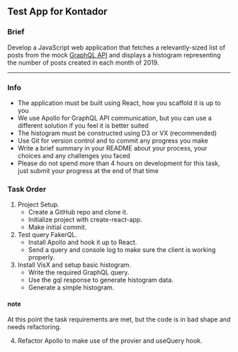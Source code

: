 ## Test App for Kontador

### Brief

Develop a JavaScript web application that fetches a relevantly-sized list of posts from the mock [GraphQL API](https://fakerql.stephix.uk/) and displays a histogram representing the number of posts created in each month of 2019.

---

### Info

- The application must be built using React, how you scaffold it is up to you
- We use Apollo for GraphQL API communication, but you can use a different solution if you feel it is better suited
- The histogram must be constructed using D3 or VX (recommended)
- Use Git for version control and to commit any progress you make
- Write a brief summary in your README about your process, your choices and any challenges you faced
- Please do not spend more than 4 hours on development for this task, just submit your progress at the end of that time


### Task Order

1. Project Setup.
    - Create a GitHub repo and clone it.
    - Initialize project with create-react-app.
    - Make initial commit.
2. Test query FakerQL.
    - Install Apollo and hook it up to React.
    - Send a query and console log to make sure the client is working properly.
3. Install VisX and setup basic histogram.
    - Write the required GraphQL query.
    - Use the gql response to generate histogram data.
    - Generate a simple histogram.

#### note
At this point the task requirements are met, but the code is in bad shape and needs refactoring.

4. Refactor Apollo to make use of the provier and useQuery hook.